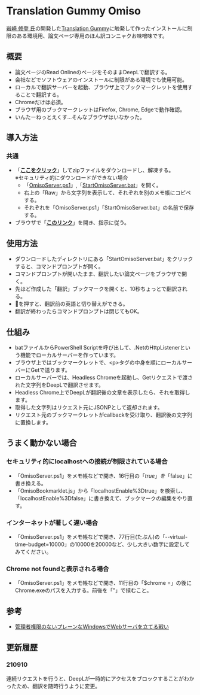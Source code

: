 # Translation Gummy Omiso
[岩崎 修登 氏](https://twitter.com/cabernet_rock)の開発した[Translation Gummy](https://github.com/iwasakishuto/Translation-Gummy)に触発して作ったインストールに制限のある環境用、論文ページ専用のほん訳コンニャクお味噌味です。

## 概要
* 論文ページのRead OnlineのページをそのままDeepLで翻訳する。
* 会社などでソフトウェアのインストールに制限がある環境でも使用可能。
* ローカルで翻訳サーバーを起動、ブラウザ上でブックマークレットを使用することで翻訳する。
* Chromeだけは必須。
* ブラウザ用のブックマークレットはFirefox, Chrome, Edgeで動作確認。
* いんたーねっとえくす...そんなブラウザはいなかった。

## 導入方法
### 共通
* 「**[ここをクリック](https://github.com/KYU49/TranslationGummyOmiso/archive/refs/heads/main.zip)**」してzipファイルをダウンロードし、解凍する。  
    ※セキュリティ的にダウンロードができない場合
    * 「[OmisoServer.ps1](./OmisoServer.ps1)」,「[StartOmisoServer.bat](./StartOmisoServer.bat)」を開く。
    * 右上の「Raw」から文字列を表示して、それぞれを別のメモ帳にコピペする。
    * それぞれを「OmisoServer.ps1」「StartOmisoServer.bat」の名前で保存する。
* ブラウザで「**[このリンク](https://kyu49.github.io/TranslationGummyOmiso/)**」を開き、指示に従う。
## 使用方法
* ダウンロードしたディレクトリにある「StartOmisoServer.bat」をクリックすると、コマンドプロンプトが開く。
* コマンドプロンプトが開いたまま、翻訳したい論文ページをブラウザで開く。
* 先ほど作成した「翻訳」ブックマークを開くと、10秒ちょっとで翻訳される。
* 🔄を押すと、翻訳前の英語と切り替えができる。
* 翻訳が終わったらコマンドプロンプトは閉じてもOK。
## 仕組み
* batファイルからPowerShell Scriptを呼び出して、.NetのHttpListenerという機能でローカルサーバーを作っています。
* ブラウザ上ではブックマークレットで、\<p\>タグの中身を順にローカルサーバーにGetで送ります。
* ローカルサーバーでは、Headless Chromeを起動し、Getリクエストで渡された文字列をDeepLで翻訳させます。
* Headless Chrome上でDeepLが翻訳後の文章を表示したら、それを取得します。
* 取得した文字列はリクエスト元にJSONPとして返却されます。
* リクエスト元のブックマークレットがcallbackを受け取り、翻訳後の文字列に置換します。
## うまく動かない場合
### セキュリティ的にlocalhostへの接続が制限されている場合
* 「OmisoServer.ps1」をメモ帳などで開き、16行目の「$true」を「$false」に書き換える。
* 「OmisoBookmarklet.js」から「localhostEnable%3Dtrue」を検索し、「localhostEnable%3Dfalse」に書き換えて、ブックマークの編集をやり直す。
### インターネットが著しく遅い場合
* 「OmisoServer.ps1」をメモ帳などで開き、77行目(たぶん)の「--virtual-time-budget=10000」の10000を20000など、少し大きい数字に設定してみてください。
### Chrome not foundと表示される場合
* 「OmisoServer.ps1」をメモ帳などで開き、11行目の「$chrome =」の後にChrome.exeのパスを入力する。前後を「"」で挟むこと。
## 参考
* [管理者権限のないプレーンなWindowsでWebサーバを立てる戦い](https://qiita.com/koyoru1214/items/721e528c86ee2baff871)


## 更新履歴
### 210910
連続リクエストを行うと、DeepLが一時的にアクセスをブロックすることがわかったため、翻訳を随時行うように変更。